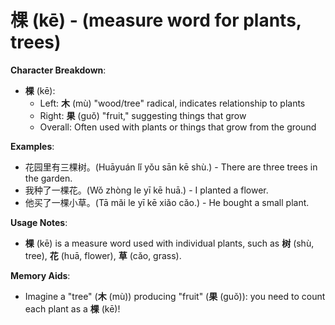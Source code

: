 # **棵 (kē) - (measure word for plants, trees)**

**Character Breakdown**:  
- **棵** (kē):
  - Left: **木** (mù) "wood/tree" radical, indicates relationship to plants
  - Right: **果** (guǒ) "fruit," suggesting things that grow
  - Overall: Often used with plants or things that grow from the ground

**Examples**:  
- 花园里有三棵树。(Huāyuán lǐ yǒu sān kē shù.) - There are three trees in the garden.  
- 我种了一棵花。(Wǒ zhòng le yī kē huā.) - I planted a flower.  
- 他买了一棵小草。(Tā mǎi le yī kē xiǎo cǎo.) - He bought a small plant.

**Usage Notes**:  
- **棵** (kē) is a measure word used with individual plants, such as **树** (shù, tree), **花** (huā, flower), **草** (cǎo, grass).

**Memory Aids**:  
- Imagine a "tree" (**木** (mù)) producing "fruit" (**果** (guǒ)): you need to count each plant as a **棵** (kē)!
